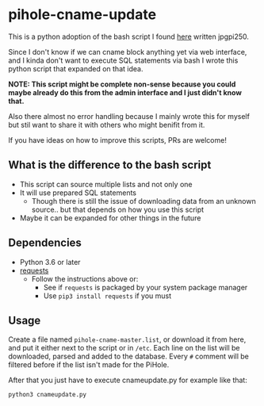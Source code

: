 # pihole-cname-update

This is a python adoption of the bash script I found
[here](https://discourse.pi-hole.net/t/cname-block-list/28369/23) written jpgpi250.

Since I don't know if we can cname block anything yet via web interface, and I kinda don't want to
execute SQL statements via bash I wrote this python script that expanded on that idea.

**NOTE: This script might be complete non-sense because you could maybe already do this from the
admin interface and I just didn't know that.**

Also there almost no error handling because I mainly wrote this for myself but stil
want to share it with others who might benifit from it.

If you have ideas on how to improve this scripts, PRs are welcome!

## What is the difference to the bash script

- This script can source multiple lists and not only one
- It will use prepared SQL statements
  - Though there is still the issue of downloading data from an unknown source.. but that depends on
    how you use this script
- Maybe it can be expanded for other things in the future

## Dependencies

- Python 3.6 or later
- [requests](https://requests.readthedocs.io/en/master/user/install/)
    - Follow the instructions above or:
        - See if `requests` is packaged by your system package manager
        - Use `pip3 install requests` if you must

## Usage

Create a file named `pihole-cname-master.list`, or download it from here, and put it either next to the script or in `/etc`.
Each line on the list will be downloaded, parsed and added to the database. Every `#` comment will
be filtered before if the list isn't made for the PiHole.

After that you just have to execute cnameupdate.py for example like that:

```bash
python3 cnameupdate.py
```
